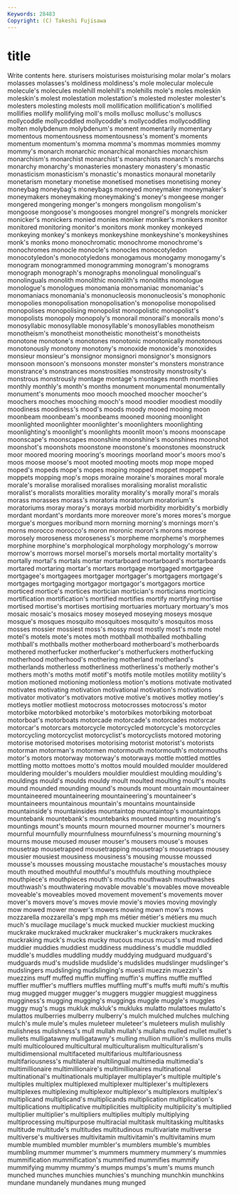 ```yaml
---
Keywords: 28483 
Copyright: (C) Takeshi Fujisawa
---
```


# title

Write contents here.
sturisers moisturises moisturising
molar molar's molars molasses molasses's moldiness moldiness's mole molecular molecule
molecule's molecules molehill molehill's molehills mole's moles moleskin moleskin's molest
molestation molestation's molested molester molester's molesters molesting molests moll mollification
mollification's mollified mollifies mollify mollifying moll's molls mollusc mollusc's molluscs
mollycoddle mollycoddled mollycoddle's mollycoddles mollycoddling molten molybdenum molybdenum's moment momentarily
momentary momentous momentousness momentousness's moment's moments momentum momentum's momma momma's
mommas mommies mommy mommy's monarch monarchic monarchical monarchies monarchism monarchism's
monarchist monarchist's monarchists monarch's monarchs monarchy monarchy's monasteries monastery monastery's
monastic monasticism monasticism's monastic's monastics monaural monetarily monetarism monetary monetise
monetised monetises monetising money moneybag moneybag's moneybags moneyed moneymaker moneymaker's
moneymakers moneymaking moneymaking's money's mongeese monger mongered mongering monger's mongers
mongolism mongolism's mongoose mongoose's mongooses mongrel mongrel's mongrels monicker monicker's
monickers monied monies moniker moniker's monikers monitor monitored monitoring monitor's
monitors monk monkey monkeyed monkeying monkey's monkeys monkeyshine monkeyshine's monkeyshines
monk's monks mono monochromatic monochrome monochrome's monochromes monocle monocle's monocles
monocotyledon monocotyledon's monocotyledons monogamous monogamy monogamy's monogram monogrammed monogramming monogram's
monograms monograph monograph's monographs monolingual monolingual's monolinguals monolith monolithic monolith's
monoliths monologue monologue's monologues monomania monomaniac monomaniac's monomaniacs monomania's mononucleosis
mononucleosis's monophonic monopolies monopolisation monopolisation's monopolise monopolised monopolises monopolising monopolist
monopolistic monopolist's monopolists monopoly monopoly's monorail monorail's monorails mono's monosyllabic
monosyllable monosyllable's monosyllables monotheism monotheism's monotheist monotheistic monotheist's monotheists monotone
monotone's monotones monotonic monotonically monotonous monotonously monotony monotony's monoxide monoxide's
monoxides monsieur monsieur's monsignor monsignori monsignor's monsignors monsoon monsoon's monsoons
monster monster's monsters monstrance monstrance's monstrances monstrosities monstrosity monstrosity's monstrous
monstrously montage montage's montages month monthlies monthly monthly's month's months
monument monumental monumentally monument's monuments moo mooch mooched moocher moocher's
moochers mooches mooching mooch's mood moodier moodiest moodily moodiness moodiness's
mood's moods moody mooed mooing moon moonbeam moonbeam's moonbeams mooned
mooning moonlight moonlighted moonlighter moonlighter's moonlighters moonlighting moonlighting's moonlight's moonlights
moonlit moon's moons moonscape moonscape's moonscapes moonshine moonshine's moonshines moonshot
moonshot's moonshots moonstone moonstone's moonstones moonstruck moor moored mooring mooring's
moorings moorland moor's moors moo's moos moose moose's moot mooted
mooting moots mop mope moped moped's mopeds mope's mopes moping
mopped moppet moppet's moppets mopping mop's mops moraine moraine's moraines
moral morale morale's moralise moralised moralises moralising moralist moralistic moralist's
moralists moralities morality morality's morally moral's morals morass morasses morass's
moratoria moratorium moratorium's moratoriums moray moray's morays morbid morbidity morbidity's
morbidly mordant mordant's mordants more moreover more's mores mores's morgue
morgue's morgues moribund morn morning morning's mornings morn's morns morocco
morocco's moron moronic moron's morons morose morosely moroseness moroseness's morpheme
morpheme's morphemes morphine morphine's morphological morphology morphology's morrow morrow's morrows
morsel morsel's morsels mortal mortality mortality's mortally mortal's mortals mortar
mortarboard mortarboard's mortarboards mortared mortaring mortar's mortars mortgage mortgaged mortgagee
mortgagee's mortgagees mortgager mortgager's mortgagers mortgage's mortgages mortgaging mortgagor mortgagor's
mortgagors mortice morticed mortice's mortices mortician mortician's morticians morticing mortification
mortification's mortified mortifies mortify mortifying mortise mortised mortise's mortises mortising
mortuaries mortuary mortuary's mos mosaic mosaic's mosaics mosey moseyed moseying
moseys mosque mosque's mosques mosquito mosquitoes mosquito's mosquitos moss mosses
mossier mossiest moss's mossy most mostly most's mote motel motel's
motels mote's motes moth mothball mothballed mothballing mothball's mothballs mother
motherboard motherboard's motherboards mothered motherfucker motherfucker's motherfuckers motherfucking motherhood motherhood's
mothering motherland motherland's motherlands motherless motherliness motherliness's motherly mother's mothers
moth's moths motif motif's motifs motile motiles motility motility's motion
motioned motioning motionless motion's motions motivate motivated motivates motivating motivation
motivational motivation's motivations motivator motivator's motivators motive motive's motives motley
motley's motleys motlier motliest motocross motocrosses motocross's motor motorbike motorbiked
motorbike's motorbikes motorbiking motorboat motorboat's motorboats motorcade motorcade's motorcades motorcar
motorcar's motorcars motorcycle motorcycled motorcycle's motorcycles motorcycling motorcyclist motorcyclist's motorcyclists
motored motoring motorise motorised motorises motorising motorist motorist's motorists motorman
motorman's motormen motormouth motormouth's motormouths motor's motors motorway motorway's motorways
mottle mottled mottles mottling motto mottoes motto's mottos mould moulded
moulder mouldered mouldering moulder's moulders mouldier mouldiest moulding moulding's mouldings
mould's moulds mouldy moult moulted moulting moult's moults mound mounded
mounding mound's mounds mount mountain mountaineer mountaineered mountaineering mountaineering's mountaineer's
mountaineers mountainous mountain's mountains mountainside mountainside's mountainsides mountaintop mountaintop's mountaintops
mountebank mountebank's mountebanks mounted mounting mounting's mountings mount's mounts mourn
mourned mourner mourner's mourners mournful mournfully mournfulness mournfulness's mourning mourning's
mourns mouse moused mouser mouser's mousers mouse's mouses mousetrap mousetrapped
mousetrapping mousetrap's mousetraps mousey mousier mousiest mousiness mousiness's mousing mousse
moussed mousse's mousses moussing moustache moustache's moustaches mousy mouth mouthed
mouthful mouthful's mouthfuls mouthing mouthpiece mouthpiece's mouthpieces mouth's mouths mouthwash
mouthwashes mouthwash's mouthwatering movable movable's movables move moveable moveable's moveables
moved movement movement's movements mover mover's movers move's moves movie
movie's movies moving movingly mow mowed mower mower's mowers mowing
mown mow's mows mozzarella mozzarella's mpg mph ms métier métier's
métiers mu much much's mucilage mucilage's muck mucked muckier muckiest
mucking muckrake muckraked muckraker muckraker's muckrakers muckrakes muckraking muck's mucks
mucky mucous mucus mucus's mud muddied muddier muddies muddiest muddiness
muddiness's muddle muddled muddle's muddles muddling muddy muddying mudguard mudguard's
mudguards mud's mudslide mudslide's mudslides mudslinger mudslinger's mudslingers mudslinging mudslinging's
muesli muezzin muezzin's muezzins muff muffed muffin muffing muffin's muffins
muffle muffled muffler muffler's mufflers muffles muffling muff's muffs mufti
mufti's muftis mug mugged mugger mugger's muggers muggier muggiest mugginess
mugginess's mugging mugging's muggings muggle muggle's muggles muggy mug's mugs
mukluk mukluk's mukluks mulatto mulattoes mulatto's mulattos mulberries mulberry mulberry's
mulch mulched mulches mulching mulch's mule mule's mules muleteer muleteer's
muleteers mulish mulishly mulishness mulishness's mull mullah mullah's mullahs mulled
mullet mullet's mullets mulligatawny mulligatawny's mulling mullion mullion's mullions mulls
multi multicoloured multicultural multiculturalism multiculturalism's multidimensional multifaceted multifarious multifariousness multifariousness's
multilateral multilingual multimedia multimedia's multimillionaire multimillionaire's multimillionaires multinational multinational's multinationals
multiplayer multiplayer's multiple multiple's multiples multiplex multiplexed multiplexer multiplexer's multiplexers
multiplexes multiplexing multiplexor multiplexor's multiplexors multiplex's multiplicand multiplicand's multiplicands multiplication
multiplication's multiplications multiplicative multiplicities multiplicity multiplicity's multiplied multiplier multiplier's multipliers
multiplies multiply multiplying multiprocessing multipurpose multiracial multitask multitasking multitasks multitude
multitude's multitudes multitudinous multivariate multiverse multiverse's multiverses multivitamin multivitamin's multivitamins
mum mumble mumbled mumbler mumbler's mumblers mumble's mumbles mumbling mummer
mummer's mummers mummery mummery's mummies mummification mummification's mummified mummifies mummify
mummifying mummy mummy's mumps mumps's mum's mums munch munched munches
munchies munchies's munching munchkin munchkins mundane mundanely mundanes mung munged
